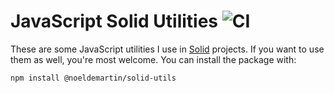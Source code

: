 # JavaScript Solid Utilities ![CI](https://github.com/NoelDeMartin/solid-utils/actions/workflows/ci.yml/badge.svg)

These are some JavaScript utilities I use in [Solid](https://solidproject.org) projects. If you want to use them as well, you're most welcome. You can install the package with:

```sh
npm install @noeldemartin/solid-utils
```
